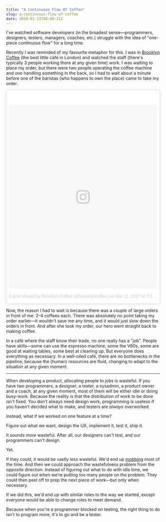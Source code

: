 ```yaml
---
title: "A Continuous Flow Of Coffee"
slug: a-continuous-flow-of-coffee
date: 2018-01-31T08:00:21Z
---
```


I've watched software developers (in the broadest sense—programmers, designers, testers, managers, coaches, etc.) struggle with the idea of "one-piece continuous flow" for a long time.

Recently I was reminded of my favourite metaphor for this. I was in [Brooklyn Coffee][] (the best little café in London) and watched the staff (there's typically 3 people working there at any given time) work. I was waiting to place my order, but there were two people operating the coffee machine and one handling something in the back, so I had to wait about a minute before one of the baristas (who happens to own the place) came to take my order.

<!--more-->

<blockquote class="instagram-media" data-instgrm-permalink="https://www.instagram.com/p/BRgMWO4DUKb/" data-instgrm-version="8" style=" background:#FFF; border:0; border-radius:3px; box-shadow:0 0 1px 0 rgba(0,0,0,0.5),0 1px 10px 0 rgba(0,0,0,0.15); margin: 1px; max-width:658px; padding:0; width:99.375%; width:-webkit-calc(100% - 2px); width:calc(100% - 2px);"><div style="padding:8px;"> <div style=" background:#F8F8F8; line-height:0; margin-top:40px; padding:61.94444444444444% 0; text-align:center; width:100%;"> <div style=" background:url(data:image/png;base64,iVBORw0KGgoAAAANSUhEUgAAACwAAAAsCAMAAAApWqozAAAABGdBTUEAALGPC/xhBQAAAAFzUkdCAK7OHOkAAAAMUExURczMzPf399fX1+bm5mzY9AMAAADiSURBVDjLvZXbEsMgCES5/P8/t9FuRVCRmU73JWlzosgSIIZURCjo/ad+EQJJB4Hv8BFt+IDpQoCx1wjOSBFhh2XssxEIYn3ulI/6MNReE07UIWJEv8UEOWDS88LY97kqyTliJKKtuYBbruAyVh5wOHiXmpi5we58Ek028czwyuQdLKPG1Bkb4NnM+VeAnfHqn1k4+GPT6uGQcvu2h2OVuIf/gWUFyy8OWEpdyZSa3aVCqpVoVvzZZ2VTnn2wU8qzVjDDetO90GSy9mVLqtgYSy231MxrY6I2gGqjrTY0L8fxCxfCBbhWrsYYAAAAAElFTkSuQmCC); display:block; height:44px; margin:0 auto -44px; position:relative; top:-22px; width:44px;"></div></div><p style=" color:#c9c8cd; font-family:Arial,sans-serif; font-size:14px; line-height:17px; margin-bottom:0; margin-top:8px; overflow:hidden; padding:8px 0 7px; text-align:center; text-overflow:ellipsis; white-space:nowrap;"><a href="https://www.instagram.com/p/BRgMWO4DUKb/" style=" color:#c9c8cd; font-family:Arial,sans-serif; font-size:14px; font-style:normal; font-weight:normal; line-height:17px; text-decoration:none;" target="_blank">A post shared by Brooklyn Coffee (@brooklyncoffee)</a> on <time style=" font-family:Arial,sans-serif; font-size:14px; line-height:17px;" datetime="2017-03-11T15:33:32+00:00">Mar 11, 2017 at 7:33am PST</time></p></div></blockquote>

Now, the reason I had to wait is because there was a couple of large orders in front of me: 2–4 coffees each. There was absolutely no point taking my order earlier—it wouldn't save me any time, and it would just slow down the orders in front. And after she took my order, our hero went straight back to making coffee.

In a café where the staff know their trade, no one really has a "job". People have skills—some can use the espresso machine, some the V60s, some are good at waiting tables, some best at cleaning up. But everyone does everything as necessary. In a well-oiled café, there are no bottlenecks in the pipeline, because the (human) resources are fluid, changing to adapt to the situation at any given moment.

---

When developing a product, allocating people to jobs is wasteful. If you have two programmers, a designer, a tester, a sysadmin, a product owner and a coach, at any given moment, most of them will be either idle or doing busy-work. Because the reality is that the distribution of work to be done isn't fixed. You don't always need design work, programming is useless if you haven't decided what to make, and testers are *always* overworked.

Instead, what if we worked on one feature at a time?

Figure out what we want, design the UX, implement it, test it, ship it.

It sounds *more* wasteful. After all, our designers can't test, and our programmers can't design.

Yet.

If they could, it would be vastly less wasteful. We'd end up [mobbing][Mob programming] most of the time. And then we could approach the wastefulness problem from the opposite direction. Instead of figuring out what to do with idle time, we could figure out when we're putting too many people on the problem. They could then peel off to prep the next piece of work—but only when necessary.

If we did this, we'd end up with similar roles to the way we started, except everyone would be able to change roles to meet demand.

Because when you're a programmer blocked on testing, the right thing to do isn't to program more, it's to go and be a tester.

[Brooklyn Coffee]: http://www.brooklyncoffee.co.uk/
[Mob programming]: https://en.wikipedia.org/wiki/Mob_programming

<script async defer src="//platform.instagram.com/en_US/embeds.js"></script>
